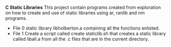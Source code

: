 **C Static Libraries**
This project contain programs created from exploration on how to create and use of static libraries using ar, ranlib and nm programs.
* File 0  static library libholberton.a containing all the functions enlisted.
* File 1 Create a script called create staticlib.sh that creates a static library called liball.a from all the .c files that are in the current directory.
